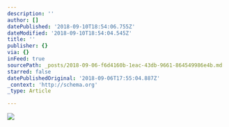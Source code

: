 ```yaml
---
description: ''
author: []
datePublished: '2018-09-10T18:54:06.755Z'
dateModified: '2018-09-10T18:54:04.545Z'
title: ''
publisher: {}
via: {}
inFeed: true
sourcePath: _posts/2018-09-06-f6d4160b-1eac-43db-9661-864549986e4b.md
starred: false
datePublishedOriginal: '2018-09-06T17:55:04.887Z'
_context: 'http://schema.org'
_type: Article

---
```

![](https://the-grid-user-content.s3-us-west-2.amazonaws.com/49d4910a-f8fb-4e60-b8bc-02c2094dd933.jpg)